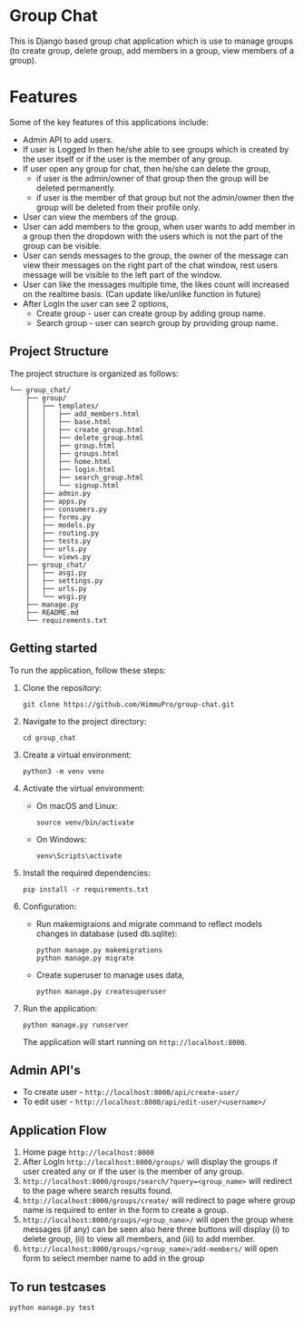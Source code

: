 # Group Chat 
This is Django based group chat application which is use to manage groups (to create group, delete group, add members in a group, view members of a group).



# Features
Some of the key features of this applications include:

* Admin API to add users.
* If user is Logged In then he/she able to see groups which is created by the user itself or if the user is the member of any group.
* If user open any group for chat, then he/she can delete the group,
  * if user is the admin/owner of that group then the group will be deleted permanently.
  * if user is the member of that group but not the admin/owner then the group will be deleted from their profile only.
* User can view the members of the group.
* User can add members to the group, when user wants to add member in a group then the dropdown with the users which is not the part of the group can be visible.
* User can sends messages to the group, the owner of the message can view their messages on the right part of the chat window, rest users message will be visible to the left part of the window.
* User can like the messages multiple time, the likes count will increased on the realtime basis. (Can update like/unlike function in future)
* After LogIn the user can see 2 options,
  * Create group - user can create group by adding group name.
  * Search group - user can search group by providing group name.

## Project Structure

The project structure is organized as follows:

```
└── group_chat/
    ├── group/
    │   ├── templates/
    │   │   ├── add_members.html
    │   │   ├── base.html
    │   │   ├── create_group.html
    │   │   ├── delete_group.html
    │   │   ├── group.html
    │   │   ├── groups.html
    │   │   ├── home.html
    │   │   ├── login.html
    │   │   ├── search_group.html
    │   │   └── signup.html
    │   ├── admin.py
    │   ├── apps.py
    │   ├── consumers.py
    │   ├── forms.py
    │   ├── models.py
    │   ├── routing.py
    │   ├── tests.py
    │   ├── urls.py
    │   └── views.py
    ├── group_chat/
    │   ├── asgi.py
    │   ├── settings.py
    │   ├── urls.py
    │   └── wsgi.py
    ├── manage.py
    ├── README.md
    └── requirements.txt
```

## Getting started

To run the application, follow these steps:

1. Clone the repository:

   ```shell
   git clone https://github.com/HimmuPro/group-chat.git
   ```

2. Navigate to the project directory:

   ```shell
   cd group_chat
   ```

3. Create a virtual environment:

   ```shell
   python3 -m venv venv
   ```

4. Activate the virtual environment:

   - On macOS and Linux:

     ```shell
     source venv/bin/activate
     ```

   - On Windows:

     ```shell
     venv\Scripts\activate
     ```

5. Install the required dependencies:

   ```shell
   pip install -r requirements.txt
   ```

6. Configuration:
    
   - Run makemigraions and migrate command to reflect models changes in database (used db.sqlite):
     ```shell
     python manage.py makemigrations
     python manage.py migrate
     ```
   
   - Create superuser to manage uses data,
     ```shell
     python manage.py createsuperuser
     ```
     
7. Run the application:

   ```shell
   python manage.py runserver
   ```

   The application will start running on `http://localhost:8000`.


## Admin API's 

   * To create user - ```http://localhost:8000/api/create-user/```
   * To edit user - ```http://localhost:8000/api/edit-user/<username>/```

## Application Flow

1. Home page ```http://localhost:8000```
2. After LogIn ```http://localhost:8000/groups/``` will display the groups if user created any or if the user is the member of any group.
3. ```http://localhost:8000/groups/search/?query=<group_name>``` will redirect to the page where search results found.
4. ```http://localhost:8000/groups/create/``` will redirect to page where group name is required to enter in the form to create a group.
5. ```http://localhost:8000/groups/<group_name>/``` will open the group where messages (if any) can be seen also here three buttons will display
   (i) to delete group, (ii) to view all members, and (iii) to add member.
6. ```http://localhost:8000/groups/<group_name>/add-members/``` will open form to select member name to add in the group

## To run testcases

   ```shell
   python manage.py test
   ```

